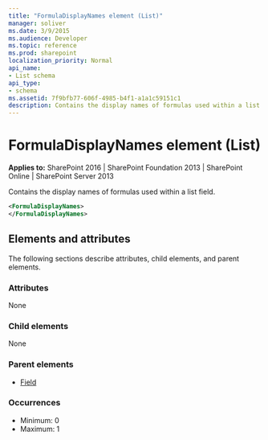 ```yaml
---
title: "FormulaDisplayNames element (List)"
manager: soliver
ms.date: 3/9/2015
ms.audience: Developer
ms.topic: reference
ms.prod: sharepoint
localization_priority: Normal
api_name:
- List schema
api_type:
- schema
ms.assetid: 7f9bfb77-606f-4985-b4f1-a1a1c59151c1
description: Contains the display names of formulas used within a list field. 
---
```


# FormulaDisplayNames element (List)

**Applies to:** SharePoint 2016 | SharePoint Foundation 2013 | SharePoint Online | SharePoint Server 2013
  
Contains the display names of formulas used within a list field. 
  
```XML
<FormulaDisplayNames>
</FormulaDisplayNames>
```

## Elements and attributes

The following sections describe attributes, child elements, and parent elements.

### Attributes

None
   
### Child elements

None
   
### Parent elements

- [Field](field-element-list.md)
   
### Occurrences

- Minimum: 0
- Maximum: 1  

<br/> 
   

